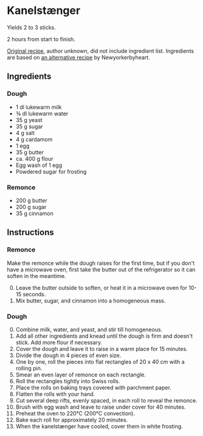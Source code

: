 # Kanelstænger

Yields 2 to 3 sticks.

2 hours from start to finish.

[Original recipe][original], author unknown,
did not include ingredient list.
Ingredients are based on
[an alternative recipe][ingredients] by Newyorkerbyheart.

## Ingredients

### Dough

* 1 dl lukewarm milk
* ¾ dl lukewarm water
* 35 g yeast
* 35 g sugar
* 4 g salt
* 4 g cardamom
* 1 egg
* 35 g butter
* ca. 400 g flour
* Egg wash of 1 egg
* Powdered sugar for frosting

### Remonce

* 200 g butter
* 200 g sugar
* 35 g cinnamon

## Instructions

### Remonce

Make the remonce while the dough raises for the first time,
but if you don't have a microwave oven,
first take the butter out of the refrigerator
so it can soften in the meantime.

0. Leave the butter outside to soften,
   or heat it in a microwave oven for 10-15 seconds.
0. Mix butter, sugar, and cinnamon into a homogeneous mass.

### Dough

0. Combine milk, water, and yeast, and stir till homogeneous.
0. Add all other ingredients and knead until the dough is firm
   and doesn't stick.
   Add more flour if necessary.
0. Cover the dough and leave it to raise in a warm place for 15 minutes.
0. Divide the dough in 4 pieces of even size.
0. One by one, roll the pieces into flat rectangles of 20 x 40 cm
   with a rolling pin.
0. Smear an even layer of remonce on each rectangle.
0. Roll the rectangles tightly into Swiss rolls.
0. Place the rolls on baking trays covered with parchment paper.
0. Flatten the rolls with your hand.
0. Cut several deep rifts, evenly spaced, in each roll
   to reveal the remonce.
0. Brush with egg wash and leave to raise under cover for 40 minutes.
0. Preheat the oven to 220&deg;C (200&deg;C convection).
0. Bake each roll for approximately 20 minutes.
0. When the kanelstænger have cooled, cover them in white frosting.

[original]: http://www.opskriftsamlingen.dk/kageopskrifter/kanelstang-bedre-end-bagerens.htm
[ingredients]: http://www.newyorkerbyheart.com/2007/06/kanelstaenger-med-creme-og-remonce.html
